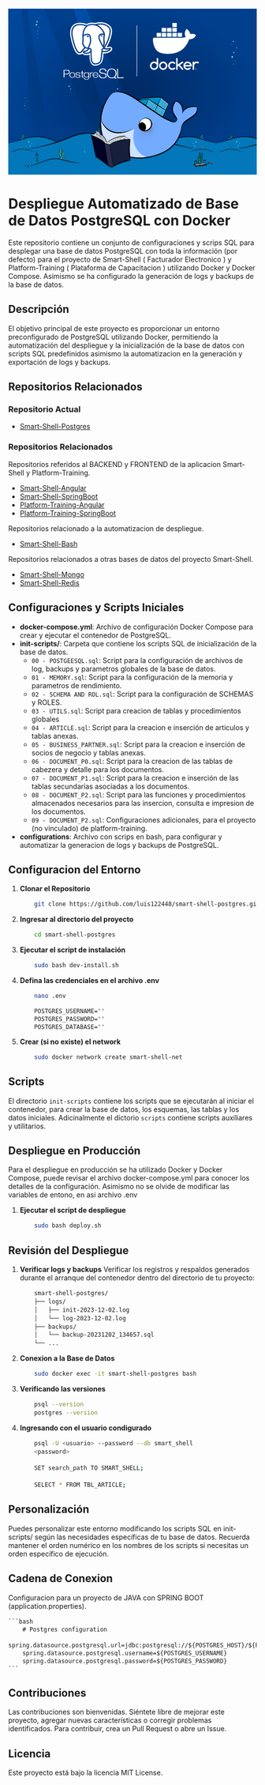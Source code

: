 ![Logo del Projecto](./resources/logo.png)

# Despliegue Automatizado de Base de Datos PostgreSQL con Docker

Este repositorio contiene un conjunto de configuraciones y scrips SQL para desplegar una base de datos PostgreSQL con toda la información (por defecto) para el proyecto de Smart-Shell ( Facturador Electronico ) y Platform-Training ( Plataforma de Capacitacion ) utilizando Docker y Docker Compose. Asimismo se ha configurado la generación de logs y backups de la base de datos.

## Descripción

El objetivo principal de este proyecto es proporcionar un entorno preconfigurado de PostgreSQL utilizando Docker, permitiendo la automatización del despliegue y la inicialización de la base de datos con scripts SQL predefinidos asimismo la automatizacion en la generación y exportación de logs y backups.

## Repositorios Relacionados

### Repositorio Actual
- [Smart-Shell-Postgres](https://github.com/luis122448/smart-shell-postgres)

### Repositorios Relacionados

Repositorios referidos al BACKEND y FRONTEND de la aplicacion Smart-Shell y Platform-Training.
- [Smart-Shell-Angular](https://github.com/luis122448/smart-shell-angular)
- [Smart-Shell-SpringBoot](https://github.com/luis122448/smart-shell-springboot)
- [Platform-Training-Angular](https://github.com/luis122448/platform-training-angular)
- [Platform-Training-SpringBoot](https://github.com/luis122448/platform-training-springboot)

Repositorios relacionado a la automatizacion de despliegue.
- [Smart-Shell-Bash](https://github.com/luis122448/smart-shell-bash)

Repositorios relacionados a otras bases de datos del proyecto Smart-Shell.
- [Smart-Shell-Mongo](https://github.com/luis122448/smart-shell-mongo)
- [Smart-Shell-Redis](https://github.com/luis122448/smart-shell-redis)

## Configuraciones y Scripts Iniciales

- **docker-compose.yml**: Archivo de configuración Docker Compose para crear y ejecutar el contenedor de PostgreSQL.
- **init-scripts/**: Carpeta que contiene los scripts SQL de inicialización de la base de datos.
  - `00 - POSTGEESQL.sql`: Script para la configuración de archivos de log, backups y parametros globales de la base de datos.
  - `01 - MEMORY.sql`: Script para la configuración de la memoria y parametros de rendimiento.
  - `02 - SCHEMA AND ROL.sql`: Script para la configuración de SCHEMAS y ROLES.
  - `03 - UTILS.sql`: Script para creacion de tablas y procedimientos globales
  - `04 - ARTICLE.sql`: Script para la creacion e inserción de articulos y tablas anexas.
  - `05 - BUSINESS_PARTNER.sql`: Script para la creacion e inserción de socios de negocio y tablas anexas.
  - `06 - DOCUMENT_P0.sql`: Script para la creacion de las tablas de cabezera y detalle para los documentos.
  - `07 - DOCUMENT_P1.sql`: Script para la creacion e inserción de las tablas secundarias asociadas a los documentos.
  - `08 - DOCUMENT_P2.sql`: Script para las funciones y procedimientos almacenados necesarios para las insercion, consulta e impresion de los documentos.
  - `09 - DOCUMENT_P2.sql`: Configuraciones adicionales, para el proyecto (no vinculado) de platform-training.
- **configurations**: Archivo con scrips en bash, para configurar y automatizar la generacion de logs y backups de PostgreSQL.

## Configuracion del Entorno

1. **Clonar el Repositorio**
   
    ```bash
        git clone https://github.com/luis122448/smart-shell-postgres.git
    ```

2. **Ingresar al directorio del proyecto**

    ```bash
        cd smart-shell-postgres
    ```

3. **Ejecutar el script de instalación**
    
    ```bash
        sudo bash dev-install.sh
    ```

4. **Defina las credenciales en el archivo .env**

    ```bash
        nano .env
    ```

    ```env
        POSTGRES_USERNAME=''
        POSTGRES_PASSWORD=''
        POSTGRES_DATABASE=''
    ```

5. **Crear (si no existe) el network**

    ```bash
        sudo docker network create smart-shell-net
    ```

## Scripts

El directorio `init-scripts` contiene los scripts que se ejecutarán al iniciar el contenedor, para crear la base de datos, los esquemas, las tablas y los datos iniciales.
Adicinalmente el dictorio `scripts` contiene scripts auxiliares y utilitarios.

## Despliegue en Producción

Para el despliegue en producción se ha utilizado Docker y Docker Compose, puede revisar el archivo docker-compose.yml para conocer los detalles de la configuración.
Asimismo no se olvide de modificar las variables de entono, en asi archivo .env

1. **Ejecutar el script de despliegue**
    
    ```bash
        sudo bash deploy.sh
    ```

## Revisión del Despliegue

1. **Verificar logs y backups**
    Verificar los registros y respaldos generados durante el arranque del contenedor dentro del directorio de tu proyecto:

    ```bash
        smart-shell-postgres/
        ├── logs/
        │   ├── init-2023-12-02.log
        │   └── log-2023-12-02.log
        ├── backups/
        │   └── backup-20231202_134657.sql
        └── ...
    ```

2. **Conexion a la Base de Datos**
    ```bash
        sudo docker exec -it smart-shell-postgres bash
    ```

3. **Verificando las versiones**

    ```bash
        psql --version
        postgres --version
    ```

4. **Ingresando con el usuario condigurado**

    ```bash
        psql -U <usuario> --password --db smart_shell
        <password>

        SET search_path TO SMART_SHELL;

        SELECT * FROM TBL_ARTICLE;
    ```

## Personalización
Puedes personalizar este entorno modificando los scripts SQL en init-scripts/ según las necesidades específicas de tu base de datos. Recuerda mantener el orden numérico en los nombres de los scripts si necesitas un orden específico de ejecución.

## Cadena de Conexion
 Configuracion para un proyecto de JAVA con SPRING BOOT (application.properties).

    ```bash
        # Postgres configuration
        spring.datasource.postgresql.url=jdbc:postgresql://${POSTGRES_HOST}/${POSTGRES_DATABASE}
        spring.datasource.postgresql.username=${POSTGRES_USERNAME}
        spring.datasource.postgresql.password=${POSTGRES_PASSWORD}
    ```

## Contribuciones
Las contribuciones son bienvenidas. Siéntete libre de mejorar este proyecto, agregar nuevas características o corregir problemas identificados. Para contribuir, crea un Pull Request o abre un Issue.

## Licencia
Este proyecto está bajo la licencia MIT License.